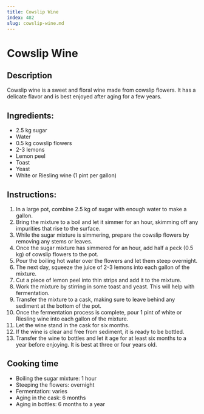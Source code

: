 ```yaml
---
title: Cowslip Wine
index: 482
slug: cowslip-wine.md
---
```


# Cowslip Wine

## Description
Cowslip wine is a sweet and floral wine made from cowslip flowers. It has a delicate flavor and is best enjoyed after aging for a few years.

## Ingredients:
- 2.5 kg sugar
- Water
- 0.5 kg cowslip flowers
- 2-3 lemons
- Lemon peel
- Toast
- Yeast
- White or Riesling wine (1 pint per gallon)

## Instructions:
1. In a large pot, combine 2.5 kg of sugar with enough water to make a gallon. 
2. Bring the mixture to a boil and let it simmer for an hour, skimming off any impurities that rise to the surface.
3. While the sugar mixture is simmering, prepare the cowslip flowers by removing any stems or leaves.
4. Once the sugar mixture has simmered for an hour, add half a peck (0.5 kg) of cowslip flowers to the pot.
5. Pour the boiling hot water over the flowers and let them steep overnight.
6. The next day, squeeze the juice of 2-3 lemons into each gallon of the mixture.
7. Cut a piece of lemon peel into thin strips and add it to the mixture.
8. Work the mixture by stirring in some toast and yeast. This will help with fermentation.
9. Transfer the mixture to a cask, making sure to leave behind any sediment at the bottom of the pot.
10. Once the fermentation process is complete, pour 1 pint of white or Riesling wine into each gallon of the mixture.
11. Let the wine stand in the cask for six months.
12. If the wine is clear and free from sediment, it is ready to be bottled.
13. Transfer the wine to bottles and let it age for at least six months to a year before enjoying. It is best at three or four years old.

## Cooking time
- Boiling the sugar mixture: 1 hour
- Steeping the flowers: overnight
- Fermentation: varies
- Aging in the cask: 6 months
- Aging in bottles: 6 months to a year